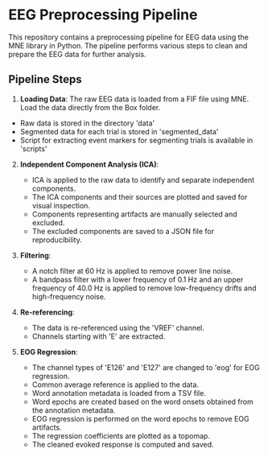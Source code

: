 # EEG Preprocessing Pipeline

This repository contains a preprocessing pipeline for EEG data using the MNE library in Python. The pipeline performs various steps to clean and prepare the EEG data for further analysis.

## Pipeline Steps

1. **Loading Data**: The raw EEG data is loaded from a FIF file using MNE. Load the data directly from the Box folder.
- Raw data is stored in the directory 'data'
- Segmented data for each trial is stored in 'segmented_data'
- Script for extracting event markers for segmenting trials is available in 'scripts'

2. **Independent Component Analysis (ICA)**:
   - ICA is applied to the raw data to identify and separate independent components.
   - The ICA components and their sources are plotted and saved for visual inspection.
   - Components representing artifacts are manually selected and excluded.
   - The excluded components are saved to a JSON file for reproducibility.

3. **Filtering**:
   - A notch filter at 60 Hz is applied to remove power line noise.
   - A bandpass filter with a lower frequency of 0.1 Hz and an upper frequency of 40.0 Hz is applied to remove low-frequency drifts and high-frequency noise.

4. **Re-referencing**:
   - The data is re-referenced using the 'VREF' channel.
   - Channels starting with 'E' are extracted.

5. **EOG Regression**:
   - The channel types of 'E126' and 'E127' are changed to 'eog' for EOG regression.
   - Common average reference is applied to the data.
   - Word annotation metadata is loaded from a TSV file.
   - Word epochs are created based on the word onsets obtained from the annotation metadata.
   - EOG regression is performed on the word epochs to remove EOG artifacts.
   - The regression coefficients are plotted as a topomap.
   - The cleaned evoked response is computed and saved.
  
  
